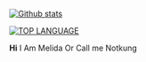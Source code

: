 [![Github stats](https://github-readme-stats.vercel.app/api?username=MelidaZ&theme=dark&count_private=true&include_all_commits=true)](#)

[![TOP LANGUAGE](https://github-readme-stats.vercel.app/api/top-langs/?username=MelidaZ&layout=compact&theme=dark&exclude_repo=PocketMine-MP)](#)

**Hi** I Am Melida Or Call me Notkung
